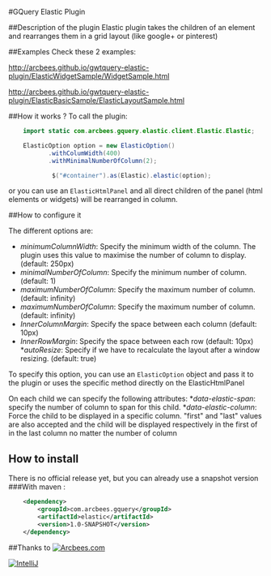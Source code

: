#GQuery Elastic Plugin

##Description of the plugin
Elastic plugin takes the children of an element and rearranges them in a grid layout (like google+ or pinterest)

##Examples
Check these 2 examples:

http://arcbees.github.io/gwtquery-elastic-plugin/ElasticWidgetSample/WidgetSample.html

http://arcbees.github.io/gwtquery-elastic-plugin/ElasticBasicSample/ElasticLayoutSample.html

##How it works ?
To call the plugin:

```java
    import static com.arcbees.gquery.elastic.client.Elastic.Elastic;

    ElasticOption option = new ElasticOption()
           .withColumWidth(400)
           .withMinimalNumberOfColumn(2);

            $("#container").as(Elastic).elastic(option);
```

or you can use an `ElasticHtmlPanel` and all direct children of the panel (html elements or widgets) will be rearranged in column.



##How to configure it

The different options are:
* _minimumColumnWidth_: Specify the minimum width of the column. The plugin uses this value to maximise the 
number of column to display. (default: 250px)
* _minimalNumberOfColumn_: Specify the minimum number of column. (default: 1)
* _maximumNumberOfColumn_: Specify the maximum number of column. (default: infinity)
* _maximumNumberOfColumn_: Specify the maximum number of column. (default: infinity)
* _InnerColumnMargin_: Specify the space between each column (default: 10px)
* _InnerRowMargin_: Specify the space between each row (default: 10px)
*_autoResize_: Specify if we have to recalculate the layout after a window resizing. (default: true)

To specify this option, you can use an `ElasticOption` object and pass it to the plugin or uses the specific method directly on the ElasticHtmlPanel

On each child we can specify the following attributes:
*_data-elastic-span_: specify the number of column to span for this child.
*_data-elastic-column_: Force the child to be displayed in a specific column. "first" and "last" values are also accepted and the child will be displayed respectively in the first of in the last column no matter the number of column

## How to install

There is no official release yet, but you can already use a snapshot version
###With maven :
```xml
    <dependency>
        <groupId>com.arcbees.gquery</groupId>
        <artifactId>elastic</artifactId>
        <version>1.0-SNAPSHOT</version>
    </dependency>
```


##Thanks to
[![Arcbees.com](http://arcbees-ads.appspot.com/ad.png)](http://arcbees.com)

[![IntelliJ](https://lh6.googleusercontent.com/--QIIJfKrjSk/UJJ6X-UohII/AAAAAAAAAVM/cOW7EjnH778/s800/banner_IDEA.png)](http://www.jetbrains.com/idea/index.html)

